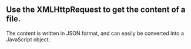 <!DOCTYPE html>
<html>
<body>

<h2>Use the XMLHttpRequest to get the content of a file.</h2>
<p>The content is written in JSON format, and can easily be converted into a JavaScript object.</p>

<p id="demo"></p>

<script>
var xmlhttp = new XMLHttpRequest();
xmlhttp.onreadystatechange = function() {
  if (this.readyState == 4 && this.status == 200) {
    var myObj = JSON.parse(this.responseText);
    document.getElementById("demo").innerHTML = myObj.data;
  }
};
xmlhttp.open("GET", "http://mytest1000.000webhostapp.com/index.php?name=pen", true);
xmlhttp.send();
</script>



</body>
</html>
